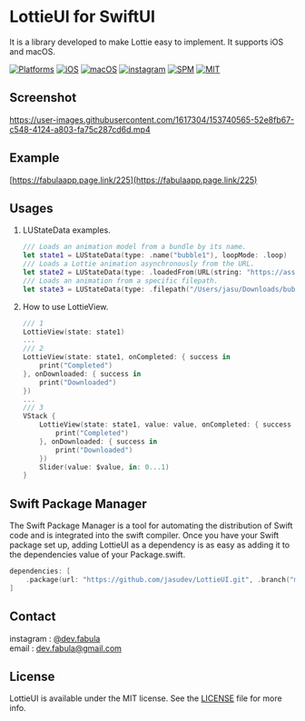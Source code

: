 # **LottieUI for SwiftUI**
It is a library developed to make Lottie easy to implement. It supports iOS and macOS.

[![Platforms](https://img.shields.io/badge/Platforms-iOS%20%7C%20macOS-blue?style=flat-square)](https://developer.apple.com/macOS)
[![iOS](https://img.shields.io/badge/iOS-14.0-blue.svg)](https://developer.apple.com/iOS)
[![macOS](https://img.shields.io/badge/macOS-11.0-blue.svg)](https://developer.apple.com/macOS)
[![instagram](https://img.shields.io/badge/instagram-@dev.fabula-orange.svg?style=flat-square)](https://www.instagram.com/dev.fabula)
[![SPM](https://img.shields.io/badge/SPM-compatible-red?style=flat-square)](https://developer.apple.com/documentation/swift_packages/package/)
[![MIT](https://img.shields.io/badge/licenses-MIT-red.svg)](https://opensource.org/licenses/MIT)  

## Screenshot
https://user-images.githubusercontent.com/1617304/153740565-52e8fb67-c548-4124-a803-fa75c287cd6d.mp4

## Example
[https://fabulaapp.page.link/225](https://fabulaapp.page.link/225)

## Usages
1. LUStateData examples.
    ```swift
    /// Loads an animation model from a bundle by its name.
    let state1 = LUStateData(type: .name("bubble1"), loopMode: .loop)
    /// Loads a Lottie animation asynchronously from the URL.
    let state2 = LUStateData(type: .loadedFrom(URL(string: "https://assets9.lottiefiles.com/packages/lf20_mniampqn.json")!), speed: 1.0, loopMode: .loop)
    /// Loads an animation from a specific filepath.
    let state3 = LUStateData(type: .filepath("/Users/jasu/Downloads/bubble2.json"), speed: 1.0, loopMode: .loop)
    ```
    
3. How to use LottieView.
    ```swift
    /// 1
    LottieView(state: state1)
    ...
    /// 2
    LottieView(state: state1, onCompleted: { success in
        print("Completed")
    }, onDownloaded: { success in
        print("Downloaded")
    })
    ...
    /// 3
    VStack {
        LottieView(state: state1, value: value, onCompleted: { success in
            print("Completed")
        }, onDownloaded: { success in
            print("Downloaded")
        })
        Slider(value: $value, in: 0...1)
    }
    ```
## Swift Package Manager
The Swift Package Manager is a tool for automating the distribution of Swift code and is integrated into the swift compiler. Once you have your Swift package set up, adding LottieUI as a dependency is as easy as adding it to the dependencies value of your Package.swift.

```swift
dependencies: [
    .package(url: "https://github.com/jasudev/LottieUI.git", .branch("main"))
]
```

## Contact
instagram : [@dev.fabula](https://www.instagram.com/dev.fabula)  
email : [dev.fabula@gmail.com](mailto:dev.fabula@gmail.com)

## License
LottieUI is available under the MIT license. See the [LICENSE](LICENSE) file for more info.
